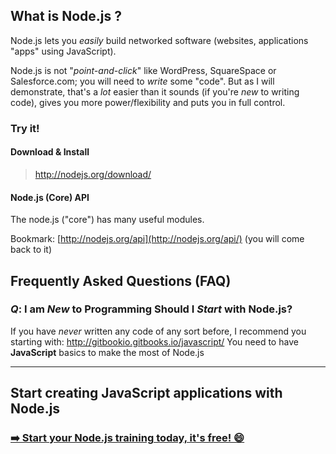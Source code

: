 
## What is Node.js ?

Node.js lets you *easily* build networked software (websites, applications "apps"
using JavaScript).

Node.js is not "*point-and-click*" like WordPress, SquareSpace or Salesforce.com;
you will need to *write* some "code". But as I will demonstrate, that's
a *lot* easier than it sounds (if you're *new* to writing code),
gives you more power/flexibility and puts you in full control.



### Try it!

#### Download & Install

> http://nodejs.org/download/


#### Node.js (Core) API

The node.js ("core") has many useful modules.

Bookmark: [http://nodejs.org/api](http://nodejs.org/api/) (you will come back to it)



## Frequently Asked Questions (FAQ)

### *Q*: I am *New* to Programming Should I *Start* with Node.js?

If you have *never* written any code of any sort before,
I recommend you starting with: http://gitbookio.gitbooks.io/javascript/
You need to have **JavaScript** basics to make the most of Node.js

---

## Start creating JavaScript applications with Node.js

### [➡️ Start your Node.js training today, it's free! 😄](what-is-node.html)